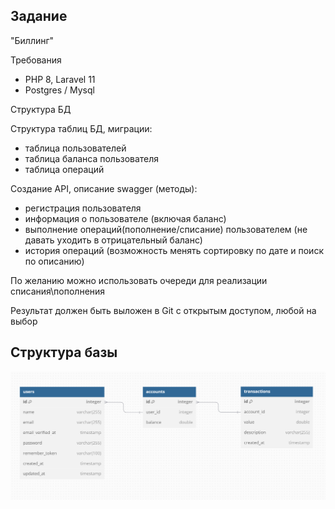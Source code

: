 ## Задание
"Биллинг"

Требования
- PHP 8, Laravel 11
- Postgres / Mysql

Структура БД

Структура таблиц БД, миграции:
- таблица пользователей
- таблица баланса пользователя
- таблица операций

Создание API, описание swagger (методы):
-  регистрация пользователя
-  информация о пользователе (включая баланс)
-  выполнение операций(пополнение/списание)  пользователем (не давать уходить в отрицательный баланс)
-  история операций (возможность менять сортировку по дате и поиск по описанию)

По желанию можно использовать очереди для реализации списания\пополнения

Результат должен быть выложен в Git с открытым доступом, любой на выбор

## Структура базы

![Таблицы и отношения](./storage/docs/db_structure.png)
